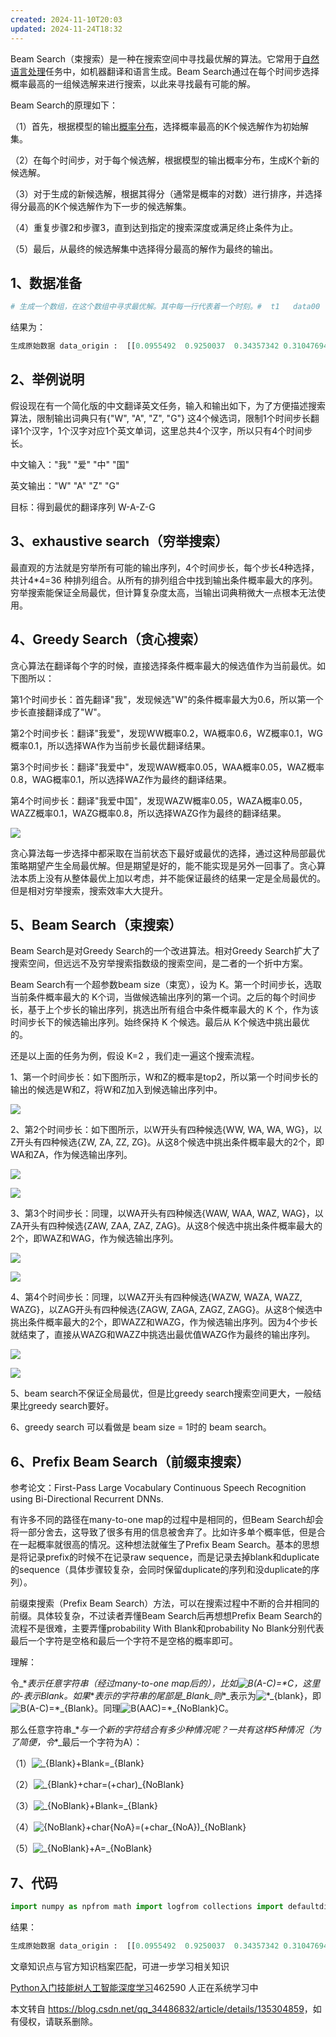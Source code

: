 ```yaml
---
created: 2024-11-10T20:03
updated: 2024-11-24T18:32
---
```

 

Beam Search（束搜索）是一种在搜索空间中寻找最优解的算法。它常用于[自然语言处理](https://so.csdn.net/so/search?q=%E8%87%AA%E7%84%B6%E8%AF%AD%E8%A8%80%E5%A4%84%E7%90%86&spm=1001.2101.3001.7020)任务中，如机器翻译和语言生成。Beam Search通过在每个时间步选择概率最高的一组候选解来进行搜索，以此来寻找最有可能的解。

Beam Search的原理如下：

（1）首先，根据模型的输出[概率分布](https://so.csdn.net/so/search?q=%E6%A6%82%E7%8E%87%E5%88%86%E5%B8%83&spm=1001.2101.3001.7020)，选择概率最高的K个候选解作为初始解集。

（2）在每个时间步，对于每个候选解，根据模型的输出概率分布，生成K个新的候选解。

（3）对于生成的新候选解，根据其得分（通常是概率的对数）进行排序，并选择得分最高的K个候选解作为下一步的候选解集。

（4）重复步骤2和步骤3，直到达到指定的搜索深度或满足终止条件为止。

（5）最后，从最终的候选解集中选择得分最高的解作为最终的输出。

1、数据准备
------

```python
# 生成一个数组，在这个数组中寻求最优解。其中每一行代表着一个时刻。#  t1   data00  data01  data02  data03  data04  data05#  t2   data10  data11  data12  data13  data14  data15#       ......  ......  ......  ......  ......  ......#  tn   datan0  datan1  datan2  datan3  datan4  datan5np.random.seed(1111)data_origin = np.random.random([20, 6])print("生成原始数据 data_origin : \n", data_origin, "\n") # 模拟计算每个时刻的概率值def softmax(logits):    # 假设logits维度为：m*n    # max_value是求得每一行的最大值,是一个m*1的数组    max_value = np.max(logits, axis=1, keepdims=True)    # exp的维度为：m*n    exp = np.exp(logits - max_value)    # exp_sum的维度为：m*1    exp_sum = np.sum(exp, axis=1, keepdims=True)    # dist的维度为：m*n    dist = exp / exp_sum    return dist data_log = softmax(data_origin)print("原始数据的概率 data_log : \n", data_log, "\n")
```

结果为：

```python
生成原始数据 data_origin :  [[0.0955492  0.9250037  0.34357342 0.31047694 0.00200984 0.23559472] [0.23779172 0.73591587 0.49546808 0.78442535 0.12650631 0.60664932] [0.46612097 0.23713212 0.43515918 0.24367151 0.38383991 0.83839369] [0.65518473 0.14844667 0.63914517 0.63737456 0.61087429 0.93001855] [0.81649992 0.76942493 0.08540093 0.66500273 0.71169585 0.88733419] [0.26800864 0.24307673 0.7893055  0.37798441 0.79447948 0.86733103] [0.79581463 0.91718092 0.27112277 0.76085495 0.63041107 0.07933233] [0.13085797 0.30031675 0.32228152 0.16112149 0.31519324 0.52552848] [0.64584938 0.75064547 0.05602729 0.87420587 0.35373503 0.80443069] [0.06895161 0.17132584 0.12733474 0.45520635 0.62634312 0.00899385] [0.27226354 0.23227754 0.96010383 0.92113492 0.99903243 0.5457968 ] [0.24133854 0.14059083 0.63565862 0.90564256 0.61679546 0.8036375 ] [0.99099401 0.38455772 0.48742394 0.00766609 0.56447557 0.47900091] [0.39117119 0.01299563 0.04977387 0.48996132 0.50718393 0.37742878] [0.21948261 0.76436243 0.60285625 0.69879507 0.16387843 0.95983512] [0.94478792 0.18832797 0.42354165 0.06001482 0.29266343 0.37617702] [0.19016842 0.26495532 0.61076973 0.78200893 0.01128725 0.60054146] [0.79762971 0.88663537 0.43738937 0.73174125 0.77715349 0.29868446] [0.39374269 0.37934963 0.49425629 0.83092538 0.11742423 0.15918496] [0.57850174 0.27645561 0.6318197  0.99729503 0.79025817 0.17842424]]  原始数据的概率 data_log :  [[0.12699445 0.29107993 0.16274224 0.15744421 0.11565412 0.14608504] [0.12487911 0.20550499 0.16158357 0.21571968 0.11172726 0.18058539] [0.16842255 0.13395275 0.16328779 0.13483159 0.15511937 0.24438595] [0.17117829 0.10312766 0.16845457 0.16815657 0.1637589  0.22532402] [0.18979942 0.18107165 0.09136558 0.16311747 0.17091455 0.20373132] [0.12063207 0.11766167 0.20316979 0.13465568 0.20422371 0.21965708] [0.19910643 0.2247988  0.11781878 0.192266   0.16875297 0.09725702] [0.14059406 0.16655666 0.17025551 0.14491397 0.16905296 0.20862685] [0.17123365 0.19015226 0.09493637 0.21516076 0.12785728 0.20065967] [0.13647602 0.15118786 0.1446811  0.20081893 0.23830239 0.1285337 ] [0.10814803 0.10390894 0.21515125 0.2069283  0.22369195 0.14217152] [0.11708187 0.10586087 0.17367634 0.22750618 0.17043097 0.20544377] [0.26484441 0.14441719 0.1600638  0.09906881 0.17288456 0.15872124] [0.17828226 0.122143   0.12671883 0.19679413 0.20021279 0.17584899] [0.11300484 0.19486567 0.16580365 0.1824987  0.1068928  0.23693435] [0.28064958 0.13171584 0.16664413 0.11585435 0.146201   0.1589351 ] [0.12900848 0.13902657 0.19646405 0.23315854 0.10787757 0.1944648 ] [0.1881916  0.20570976 0.13126527 0.17619161 0.18437733 0.11426443] [0.16156969 0.15926087 0.17865386 0.25016465 0.12256214 0.1277888 ] [0.16076369 0.11885323 0.16956791 0.24438108 0.1986793  0.10775478]] 
```

2、举例说明
------

假设现在有一个简化版的中文翻译英文任务，输入和输出如下，为了方便描述搜索算法，限制输出词典只有{"W", "A", "Z", "G"} 这4个候选词，限制1个时间步长翻译1个汉字，1个汉字对应1个英文单词，这里总共4个汉字，所以只有4个时间步长。

中文输入："我" "爱" "中" "国"

英文输出："W" "A" "Z" "G"

目标：得到最优的翻译序列 W-A-Z-G

3、exhaustive search（穷举搜索）
-------------------------

最直观的方法就是穷举所有可能的输出序列，4个时间步长，每个步长4种选择，共计4\*4=36 种排列组合。从所有的排列组合中找到输出条件概率最大的序列。穷举搜索能保证全局最优，但计算复杂度太高，当输出词典稍微大一点根本无法使用。

4、Greedy Search（贪心搜索）
---------------------

贪心算法在翻译每个字的时候，直接选择条件概率最大的候选值作为当前最优。如下图所以：

第1个时间步长：首先翻译"我"，发现候选"W"的条件概率最大为0.6，所以第一个步长直接翻译成了"W"。

第2个时间步长：翻译"我爱"，发现WW概率0.2，WA概率0.6，WZ概率0.1，WG概率0.1，所以选择WA作为当前步长最优翻译结果。

第3个时间步长：翻译"我爱中"，发现WAW概率0.05，WAA概率0.05，WAZ概率0.8，WAG概率0.1，所以选择WAZ作为最终的翻译结果。

第4个时间步长：翻译"我爱中国"，发现WAZW概率0.05，WAZA概率0.05，WAZZ概率0.1，WAZG概率0.8，所以选择WAZG作为最终的翻译结果。

![](https://i-blog.csdnimg.cn/blog_migrate/541b3337e37ad8df9502030cf9bb0b04.png)

贪心算法每一步选择中都采取在当前状态下最好或最优的选择，通过这种局部最优策略期望产生全局最优解。但是期望是好的，能不能实现是另外一回事了。贪心算法本质上没有从整体最优上加以考虑，并不能保证最终的结果一定是全局最优的。但是相对穷举搜索，搜索效率大大提升。

5、Beam Search（束搜索）
------------------

Beam Search是对Greedy Search的一个改进算法。相对Greedy Search扩大了搜索空间，但远远不及穷举搜索指数级的搜索空间，是二者的一个折中方案。

Beam Search有一个超参数beam size（束宽），设为 K。第一个时间步长，选取当前条件概率最大的 K个词，当做候选输出序列的第一个词。之后的每个时间步长，基于上个步长的输出序列，挑选出所有组合中条件概率最大的 K 个，作为该时间步长下的候选输出序列。始终保持 K 个候选。最后从 K个候选中挑出最优的。

还是以上面的任务为例，假设 K=2 ，我们走一遍这个搜索流程。

1、第一个时间步长：如下图所示，W和Z的概率是top2，所以第一个时间步长的输出的候选是W和Z，将W和Z加入到候选输出序列中。

![](https://i-blog.csdnimg.cn/blog_migrate/ba1f1f31a9095e430c8620f9bcb7e19f.png)

2、第2个时间步长：如下图所示，以W开头有四种候选{WW, WA, WA, WG}，以Z开头有四种候选{ZW, ZA, ZZ, ZG}。从这8个候选中挑出条件概率最大的2个，即WA和ZA，作为候选输出序列。

![](https://i-blog.csdnimg.cn/blog_migrate/578bd8663152311d5b792e28ad8bd9f6.png)

![](https://i-blog.csdnimg.cn/blog_migrate/e265e56f9f6abda509391e1d1d3125d5.png)

3、第3个时间步长：同理，以WA开头有四种候选{WAW, WAA, WAZ, WAG}，以ZA开头有四种候选{ZAW, ZAA, ZAZ, ZAG}。从这8个候选中挑出条件概率最大的2个，即WAZ和WAG，作为候选输出序列。

![](https://i-blog.csdnimg.cn/blog_migrate/bc736309d2b746fe50bfabcc1ab86690.png)

![](https://i-blog.csdnimg.cn/blog_migrate/6b1e4ec9f367383e81d59dbc2af2d16e.png)

4、第4个时间步长：同理，以WAZ开头有四种候选{WAZW, WAZA, WAZZ, WAZG}，以ZAG开头有四种候选{ZAGW, ZAGA, ZAGZ, ZAGG}。从这8个候选中挑出条件概率最大的2个，即WAZZ和WAZG，作为候选输出序列。因为4个步长就结束了，直接从WAZG和WAZZ中挑选出最优值WAZG作为最终的输出序列。

![](https://i-blog.csdnimg.cn/blog_migrate/2fb70849d5e047640d3a17be1ff35d0e.png)

![](https://i-blog.csdnimg.cn/blog_migrate/1c14ed238fbadc1cc5956cdc51ca4434.png)

5、beam search不保证全局最优，但是比greedy search搜索空间更大，一般结果比greedy search要好。

6、greedy search 可以看做是 beam size = 1时的 beam search。

6、Prefix Beam Search（前缀束搜索）
---------------------------

参考论文：First-Pass Large Vocabulary Continuous Speech Recognition using Bi-Directional Recurrent DNNs.

有许多不同的路径在many-to-one map的过程中是相同的，但Beam Search却会将一部分舍去，这导致了很多有用的信息被舍弃了。比如许多单个概率低，但是合在一起概率就很高的情况。这种想法就催生了Prefix Beam Search。基本的思想是将记录prefix的时候不在记录raw sequence，而是记录去掉blank和duplicate的sequence（具体步骤较复杂，会同时保留duplicate的序列和没duplicate的序列）。

前缀束搜索（Prefix Beam Search）方法，可以在搜索过程中不断的合并相同的前缀。具体较复杂，不过读者弄懂Beam Search后再想想Prefix Beam Search的流程不是很难，主要弄懂probability With Blank和probability No Blank分别代表最后一个字符是空格和最后一个字符不是空格的概率即可。

理解：

令_\*_表示任意字符串（经过many-to-one map后的），比如![B(A-C)=*C](https://latex.csdn.net/eq?B%28A-C%29%3D*C)，这里的_\-_表示Blank。如果_\*_表示的字符串的尾部是_Blank_则_\*_表示为![*_{blank}](https://latex.csdn.net/eq?*_%7Bblank%7D)，即![B(A-C)=*_{Blank}](https://latex.csdn.net/eq?B%28A-C%29%3D*_%7BBlank%7D)。同理![B(AAC)=*_{NoBlank}C](https://latex.csdn.net/eq?B%28AAC%29%3D*_%7BNoBlank%7DC)。

那么任意字符串_\*_与一个新的字符结合有多少种情况呢？一共有这样5种情况（为了简便，令_\*_最后一个字符为A）：

（1）![*_{Blank}+Blank=*_{Blank}](https://latex.csdn.net/eq?*_%7BBlank%7D&plus;Blank%3D*_%7BBlank%7D)

（2）![*_{Blank}+char=(*+char)_{NoBlank}](https://latex.csdn.net/eq?*_%7BBlank%7D&plus;char%3D%28*&plus;char%29_%7BNoBlank%7D)

（3）![*_{NoBlank}+Blank=*_{Blank}](https://latex.csdn.net/eq?*_%7BNoBlank%7D&plus;Blank%3D*_%7BBlank%7D)

（4）![*_{NoBlank}+char_{NoA}=(*+char_{NoA})_{NoBlank}](https://latex.csdn.net/eq?*_%7BNoBlank%7D&plus;char_%7BNoA%7D%3D%28*&plus;char_%7BNoA%7D%29_%7BNoBlank%7D)

（5）![*_{NoBlank}+A=*_{NoBlank}](https://latex.csdn.net/eq?*_%7BNoBlank%7D&plus;A%3D*_%7BNoBlank%7D)

7、代码
----

```python
import numpy as npfrom math import logfrom collections import defaultdict # 生成一个数组，在这个数组中寻求最优解。其中每一行代表着一个时刻。#  t1   data00  data01  data02  data03  data04  data05#  t2   data10  data11  data12  data13  data14  data15#       ......  ......  ......  ......  ......  ......#  tn   datan0  datan1  datan2  datan3  datan4  datan5np.random.seed(1111)data_origin = np.random.random([20, 6])print("生成原始数据 data_origin : \n", data_origin, "\n") # 模拟计算每个时刻的概率值def softmax(logits):    # 假设logits维度为：m*n    # max_value是求得每一行的最大值,是一个m*1的数组    max_value = np.max(logits, axis=1, keepdims=True)    # exp的维度为：m*n    exp = np.exp(logits - max_value)    # exp_sum的维度为：m*1    exp_sum = np.sum(exp, axis=1, keepdims=True)    # dist的维度为：m*n    dist = exp / exp_sum    return dist data_log = softmax(data_origin)print("原始数据的概率 data_log : \n", data_log, "\n")  # 去除空格【规定了blank字符是"0"】def remove_blank(labels, blank=0):    new_labels = []    # 合并重复字符    previous = None    for l in labels:        if l != previous:            new_labels.append(l)            previous = l    # 去除重复字符    new_labels = [l for l in new_labels if l != blank]    return new_labels # 插入空格def insert_blank(labels, blank=0):    new_labels = [blank]    for l in labels:        new_labels += [l, blank]    return new_labels # Greedy Search操作def greedy_decode(data, blank=0):    # 得到data中每一行的最大值的下标【每一行代表着一个时刻，有多少行就有多少时刻】    raw_rs = np.argmax(data, axis=1)    rs = remove_blank(raw_rs, blank)    return raw_rs, rs # 使用Greedy Search解码rr, rs = greedy_decode(data_log)print("使用Greedy Search未删除blank时的结果为：", rr)print("使用Greedy Search已删除blank时的结果为：", rs) # 使用Beam Search【束搜索】解码def beam_decode(data, beam_size=10):    # data是个二维数组，记录了所有时刻的所有元素的概率    T, V = data.shape     # T是时刻，V是每一个时刻的维度    # 将所有的data中值改为log是为了防止溢出，因为最后得到的p是data1...datan连乘，且datai都在0到1之间，可能会导致下溢出    # 改成log(data)以后就变成连加了，这样就防止了下溢出    log_y = np.log(data)    # 初始的beam为一个tuple组成的list；tuple是由一个list【prefix】和一个概率【log】值组成。    beam = [([], 0)]    # 遍历所有时刻t    for t in range(T):        # 在每个时刻，都先初始化一个new_beam为一个空的list        new_beam = []        # 遍历上一次查询的结果beam, prefix是查找过的字符串, score是查找过的字符串的得分        for prefix, score in beam:            # 遍历这一个时刻中的每一个元素的概率值(一共V项)            for i in range(V):                # 记录添加的新项是这个时刻的第几项，对应的概率(log形式的)加上新的这项log形式的概率(本来是乘的，改成log就是加)                new_prefix = prefix + [i]        # 往下遍历的过程中，向prefix中添加新元素的位置信息【即prefix+[]】                new_score = score + log_y[t, i]  # 往下遍历的过程中，向log中添加新元素的概率值【score+log_y[t,i]】                # new_beam记录了beam中现有的每一个prefix加上新时刻的每个元素和概率，然后组成新的候选项，再从其中选出beam_size个                new_beam.append((new_prefix, new_score))        # 给new_beam按score排序        new_beam.sort(key=lambda x: x[1], reverse=True)        # beam即为new_beam中概率最大的beam_size个路径        beam = new_beam[:beam_size]    return beam beam_chosen = beam_decode(data_log, beam_size=100)print("Beam Search(束搜索)的前20条结果： ")for beam_string, beam_score in beam_chosen[:20]:    print(remove_blank(beam_string), beam_score)  # Prefix Beam Search代码实现ninf = float("-inf")     # python中的最小值 def _logsumexp(a, b):    # np.log(np.exp(a) + np.exp(b))    if a < b:        a, b = b, a    if b == ninf:        return a    else:        return a + np.log(1 + np.exp(b - a)) def logsumexp(*args):    # from scipy.special import logsumexp    # logsumexp(args)    res = args[0]    for e in args[1:]:        res = _logsumexp(res, e)    return res def prefix_beam_decode(y, beam_size=10, blank=0):    """    对给定输出概率进行预测    Arguments:        y: 输出概率 (e.g. post-softmax) for each time step. Should be an array of shape (time x output dim).        beam_size (int): Size of the beam to use during inference.        blank (int): Index of the CTC blank label.    Returns the output label sequence and the corresponding negative log-likelihood estimated by the decoder.    """    T, V = y.shape    log_y = np.log(y)     # 在beam中的元素为(prefix, (probability_blank, probability_no_blank))    # 初始beam为空序列，第一个是前缀，第二个是后接blank的log概率，第三个是后接非blank的log概率    # 我们需要后接blank和后接非blank两种情况，来区分重复字符是否应该被合并，对于后接blank的情况，重复字符就不会被合并    beam = [(tuple(), (0, ninf))]    # 沿时间维度循环，对于每一个时刻t    for t in range(T):        # 使用普通的字典时，用法一般是dict={},添加元素的只需要dict[element] =value即可，调用的时候也是如此        # dict[element] = xxx,但前提是element不在字典里，如果不在字典里就会报错        # defaultdict的作用是在于，当字典里的key不存在但被查找时，返回的不是keyError而是一个默认值        # dict = defaultdict(factory_function)        # 这个factory_function可以是list、set、str等等，作用是当key不存在时，返回的是工厂函数的默认值        # 这里就是(ninf, ninf)是默认值        # new_beam为存储下一个候选集的预设置字典，每次新的时间节点都会重设        new_beam = defaultdict(lambda: (ninf, ninf))        # 对于beam中的每一项        for prefix, (p_b, p_nb) in beam:            for i in range(V):                # beam的每一项都加上时刻t中的每一项                p = log_y[t, i]                # 如果新元素项i的属性是blank，那么前缀不会改变，因为后接的是blank，所以只需要更新前缀不变的情况下后接blank的log概率                # p=log_y[t,i]是新元素项的概率，使用logsumexp(new_p_b, p_b + p, p_nb + p)进行更新                if i == blank:                    # 将新元素项直接加入路径中，路径prefix不变【因为新元素项i的属性是blank】                    new_p_b, new_p_nb = new_beam[prefix]                    new_p_b = logsumexp(new_p_b, p_b + p, p_nb + p)                    new_beam[prefix] = (new_p_b, new_p_nb)                    continue                # 如果新元素项的属性不是blank，那么需要考虑前缀prefix会不会改变的情况，                # 记录前缀prefix的最后一个字符，用于判断当前字符与前缀最后一个字符是否相同                end_t = prefix[-1] if prefix else None                # 让前缀prefix加上新元素项i后，得到新的前缀new_prefix，判断new_prefix是否在上一轮的beam结果中【可能存在】                new_prefix = prefix + (i,)                 # new_prefix代表next prefix                new_p_b, new_p_nb = new_beam[new_prefix]   # new_p_b代表 next probability of blank                if i != end_t:                    # 如果新元素项i和prefix的最后一个字符不一样，则将新元素项i加入路径前缀prefix中，并将整体加入到beam中                    # 因为后接的是非blank，所以只需要更新后接非blank的log概率【即只更新new_p_nb】                    # 上一轮的结果中，有两种情况：1、最后一个不是blank；2、最后一个是blank。所以计算的时候都要考虑。                    new_p_nb = logsumexp(new_p_nb, p_b + p, p_nb + p)                else:                    # 如果新元素项i和prefix的最后一个字符一样，那么我们在更新后接非blank的log概率时不包括上一时刻后接非blank的概率。                    # --------CTC算法会合并没有用blank分隔的重复字符--------                    new_p_nb = logsumexp(new_p_nb, p_b + p)                # 如果新元素项i和prefix的最后一个字符一样，分两种情况添加：                #     1、new_prefix=prefix+(i,)  添加新元素项i，则最后两个字符会重复，计算概率，添加到new_beam中，优选                #     2、new_prefix=prefix       不添加新元素项i，prefix中没有重复字符，计算概率，添加到new_beam中，优选                new_beam[new_prefix] = (new_p_b, new_p_nb)   # 这一步：new_prefix最后两个字符是一样的                # 如果一样，保留现有的路径前缀prefix，但是概率上要加上新的这个元素项i的概率                if i == end_t:                    new_p_b, new_p_nb = new_beam[prefix]                    new_p_nb = logsumexp(new_p_nb, p_nb + p)                    new_beam[prefix] = (new_p_b, new_p_nb)        # 给新的beam排序并取前beam_size个        beam = sorted(new_beam.items(), key=lambda x: logsumexp(*x[1]), reverse=True)        beam = beam[:beam_size]    return beam beam_test = prefix_beam_decode(data_log, beam_size=100)print("Prefix Beam Search(束搜索)的前20条结果： ")for beam_string, beam_score in beam_test[:20]:    print(remove_blank(beam_string), beam_score)
```

结果：

```python
生成原始数据 data_origin :  [[0.0955492  0.9250037  0.34357342 0.31047694 0.00200984 0.23559472] [0.23779172 0.73591587 0.49546808 0.78442535 0.12650631 0.60664932] [0.46612097 0.23713212 0.43515918 0.24367151 0.38383991 0.83839369] [0.65518473 0.14844667 0.63914517 0.63737456 0.61087429 0.93001855] [0.81649992 0.76942493 0.08540093 0.66500273 0.71169585 0.88733419] [0.26800864 0.24307673 0.7893055  0.37798441 0.79447948 0.86733103] [0.79581463 0.91718092 0.27112277 0.76085495 0.63041107 0.07933233] [0.13085797 0.30031675 0.32228152 0.16112149 0.31519324 0.52552848] [0.64584938 0.75064547 0.05602729 0.87420587 0.35373503 0.80443069] [0.06895161 0.17132584 0.12733474 0.45520635 0.62634312 0.00899385] [0.27226354 0.23227754 0.96010383 0.92113492 0.99903243 0.5457968 ] [0.24133854 0.14059083 0.63565862 0.90564256 0.61679546 0.8036375 ] [0.99099401 0.38455772 0.48742394 0.00766609 0.56447557 0.47900091] [0.39117119 0.01299563 0.04977387 0.48996132 0.50718393 0.37742878] [0.21948261 0.76436243 0.60285625 0.69879507 0.16387843 0.95983512] [0.94478792 0.18832797 0.42354165 0.06001482 0.29266343 0.37617702] [0.19016842 0.26495532 0.61076973 0.78200893 0.01128725 0.60054146] [0.79762971 0.88663537 0.43738937 0.73174125 0.77715349 0.29868446] [0.39374269 0.37934963 0.49425629 0.83092538 0.11742423 0.15918496] [0.57850174 0.27645561 0.6318197  0.99729503 0.79025817 0.17842424]]  原始数据的概率 data_log :  [[0.12699445 0.29107993 0.16274224 0.15744421 0.11565412 0.14608504] [0.12487911 0.20550499 0.16158357 0.21571968 0.11172726 0.18058539] [0.16842255 0.13395275 0.16328779 0.13483159 0.15511937 0.24438595] [0.17117829 0.10312766 0.16845457 0.16815657 0.1637589  0.22532402] [0.18979942 0.18107165 0.09136558 0.16311747 0.17091455 0.20373132] [0.12063207 0.11766167 0.20316979 0.13465568 0.20422371 0.21965708] [0.19910643 0.2247988  0.11781878 0.192266   0.16875297 0.09725702] [0.14059406 0.16655666 0.17025551 0.14491397 0.16905296 0.20862685] [0.17123365 0.19015226 0.09493637 0.21516076 0.12785728 0.20065967] [0.13647602 0.15118786 0.1446811  0.20081893 0.23830239 0.1285337 ] [0.10814803 0.10390894 0.21515125 0.2069283  0.22369195 0.14217152] [0.11708187 0.10586087 0.17367634 0.22750618 0.17043097 0.20544377] [0.26484441 0.14441719 0.1600638  0.09906881 0.17288456 0.15872124] [0.17828226 0.122143   0.12671883 0.19679413 0.20021279 0.17584899] [0.11300484 0.19486567 0.16580365 0.1824987  0.1068928  0.23693435] [0.28064958 0.13171584 0.16664413 0.11585435 0.146201   0.1589351 ] [0.12900848 0.13902657 0.19646405 0.23315854 0.10787757 0.1944648 ] [0.1881916  0.20570976 0.13126527 0.17619161 0.18437733 0.11426443] [0.16156969 0.15926087 0.17865386 0.25016465 0.12256214 0.1277888 ] [0.16076369 0.11885323 0.16956791 0.24438108 0.1986793  0.10775478]]  使用Greedy Search未删除blank时的结果为： [1 3 5 5 5 5 1 5 3 4 4 3 0 4 5 0 3 1 3 3]使用Greedy Search已删除blank时的结果为： [1, 3, 5, 1, 5, 3, 4, 3, 4, 5, 3, 1, 3]Beam Search(束搜索)的前20条结果： [1, 3, 5, 1, 5, 3, 4, 3, 4, 5, 3, 1, 3] -29.261797539205567[1, 3, 5, 1, 5, 3, 4, 3, 3, 5, 3, 1, 3] -29.279020152518033[1, 3, 5, 1, 5, 3, 4, 2, 3, 4, 5, 3, 1, 3] -29.300726142201842[1, 5, 1, 5, 3, 4, 3, 4, 5, 3, 1, 3] -29.310307014773972[1, 3, 5, 1, 5, 3, 4, 2, 3, 3, 5, 3, 1, 3] -29.31794875551431[1, 5, 1, 5, 3, 4, 3, 3, 5, 3, 1, 3] -29.327529628086438[1, 3, 5, 1, 5, 4, 3, 4, 5, 3, 1, 3] -29.331572723457334[1, 3, 5, 5, 1, 5, 3, 4, 3, 4, 5, 3, 1, 3] -29.33263180992451[1, 3, 5, 4, 1, 5, 3, 4, 3, 4, 5, 3, 1, 3] -29.334649090836038[1, 3, 5, 1, 5, 3, 4, 3, 4, 5, 3, 1, 3] -29.33969505198154[1, 3, 5, 2, 1, 5, 3, 4, 3, 4, 5, 3, 1, 3] -29.339823066915415[1, 3, 5, 1, 5, 4, 3, 3, 5, 3, 1, 3] -29.3487953367698[1, 5, 1, 5, 3, 4, 2, 3, 4, 5, 3, 1, 3] -29.349235617770248[1, 3, 5, 5, 1, 5, 3, 4, 3, 3, 5, 3, 1, 3] -29.349854423236977[1, 3, 5, 1, 5, 3, 4, 3, 4, 5, 3, 3] -29.350803198551016[1, 3, 5, 4, 1, 5, 3, 4, 3, 3, 5, 3, 1, 3] -29.351871704148504[1, 3, 5, 1, 5, 3, 4, 3, 3, 5, 3, 1, 3] -29.356917665294006[1, 3, 5, 2, 1, 5, 3, 4, 3, 3, 5, 3, 1, 3] -29.35704568022788[1, 3, 5, 1, 5, 3, 4, 5, 4, 5, 3, 1, 3] -29.363802591012263[1, 5, 1, 5, 3, 4, 2, 3, 3, 5, 3, 1, 3] -29.366458231082714Prefix Beam Search(束搜索)的前20条结果： [1, 5, 4, 1, 3, 4, 5, 2, 3] (-18.189863809114193, -17.613677981426175)[1, 5, 4, 5, 3, 4, 5, 2, 3] (-18.19636512622969, -17.621013424585406)[1, 5, 4, 1, 3, 4, 5, 1, 3] (-18.31701896033153, -17.666629973270073)[1, 5, 4, 5, 3, 4, 5, 1, 3] (-18.323388267369936, -17.674125139073176)[1, 5, 4, 1, 3, 4, 3, 2, 3] (-18.415808498759556, -17.862744326248826)[1, 5, 4, 1, 3, 4, 3, 5, 3] (-18.36642276663863, -17.898463479112884)[1, 5, 4, 5, 3, 4, 3, 2, 3] (-18.42224294936932, -17.870025672291458)[1, 5, 4, 5, 3, 4, 3, 5, 3] (-18.37219911390019, -17.905130493229173)[1, 5, 4, 1, 3, 4, 5, 4, 3] (-18.457066311773847, -17.880630315602037)[1, 5, 4, 5, 3, 4, 5, 4, 3] (-18.462614293487096, -17.88759583852546)[1, 5, 4, 1, 3, 4, 5, 3, 2] (-18.458941701567706, -17.951422824358747)[1, 5, 4, 5, 3, 4, 5, 3, 2] (-18.464527031120184, -17.958629487208658)[1, 5, 4, 1, 3, 4, 3, 1, 3] (-18.540857550725587, -17.92058991009369)[1, 5, 4, 5, 3, 4, 3, 1, 3] (-18.547146092248852, -17.928030266681613)[1, 5, 4, 1, 3, 4, 5, 3, 2, 3] (-19.325467801462263, -17.6892032244089)[1, 5, 4, 5, 3, 4, 5, 3, 2, 3] (-19.328748799764973, -17.694105969982637)[1, 5, 4, 1, 3, 4, 5, 3, 4] (-18.79699026165903, -17.945090229238392)[1, 5, 4, 5, 3, 4, 5, 3, 4] (-18.80358553427324, -17.95258394264377)[1, 5, 4, 3, 4, 3, 5, 2, 3] (-19.18153184608281, -17.859420073785095)[1, 5, 4, 1, 3, 4, 5, 2, 3, 2] (-19.4393492963852, -17.884502168470895) Process finished with exit code 0
```

文章知识点与官方知识档案匹配，可进一步学习相关知识

[Python入门技能树](https://edu.csdn.net/skill/python/python-3-246?utm_source=csdn_ai_skill_tree_blog)[人工智能](https://edu.csdn.net/skill/python/python-3-246?utm_source=csdn_ai_skill_tree_blog)[深度学习](https://edu.csdn.net/skill/python/python-3-246?utm_source=csdn_ai_skill_tree_blog)462590 人正在系统学习中

本文转自 <https://blog.csdn.net/qq_34486832/article/details/135304859>，如有侵权，请联系删除。

